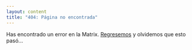 ```yaml
---
layout: content
title: "404: Página no encontrada"
---
```


Has encontrado un error en la Matrix. <a href="{{ site.baseurl }}/">Regresemos</a> y olvidemos que esto pasó...

